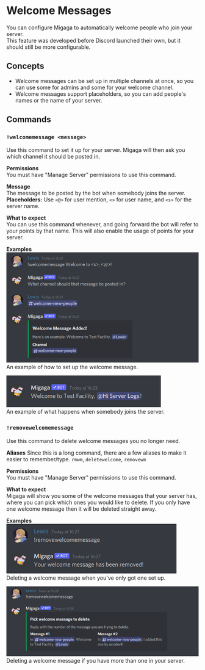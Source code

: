 # Welcome Messages
You can configure Migaga to automatically welcome people who join your server.  
This feature was developed before Discord launched their own, but it should still be more configurable.

## Concepts
- Welcome messages can be set up in multiple channels at once, so you can use some for admins and some for your welcome channel.
- Welcome messages support placeholders, so you can add people's names or the name of your server.

## Commands
### `!welcomemessage <message>`
Use this command to set it up for your server. Migaga will then ask you which channel it should be posted in.

**Permissions**  
You must have "Manage Server" permissions to use this command.

**Message**  
The message to be posted by the bot when somebody joins the server. 
**Placeholders:** Use `<@>` for user mention, `<>` for user name, and `<s>` for the server name.

**What to expect**  
You can use this command whenever, and going forward the bot will refer to your points by that name.
This will also enable the usage of points for your server.

**Examples**  
![Using the welcome command](images/using-the-welcome-command.png)  
An example of how to set up the welcome message.

![When somebody joins](images/when-somebody-joins.png)  
An example of what happens when somebody joins the server.

### `!removewelcomemessage`
Use this command to delete welcome messages you no longer need.

**Aliases**
Since this is a long command, there are a few aliases to make it easier to remember/type.
`rmwm`, `deletewelcome`, `removewm`

**Permissions**  
You must have "Manage Server" permissions to use this command.

**What to expect**  
Migaga will show you some of the welcome messages that your server has, where you can pick which ones you would like to delete.
If you only have one welcome message then it will be deleted straight away.

**Examples**  
![Using the command with a single welcome message](images/removing-a-single-welcome-message.png)  
Deleting a welcome message when you've only got one set up.

![Using the command with multiple welcome messages](images/removing-multiple-messages.png)  
Deleting a welcome message if you have more than one in your server.